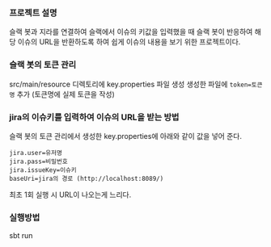 ### 프로젝트 설명
슬랙 봇과 지라를 연결하여 슬랙에서 이슈의 키값을 입력했을 때 슬랙 봇이 반응하여 
해당 이슈의 URL을 반환하도록 하여 쉽게 이슈의 내용을 보기 위한 프로젝트이다.

### 슬랙 봇의 토큰 관리
src/main/resource 디렉토리에 key.properties 파일 생성
생성한 파일에 `token=토큰명` 추가 (토큰명에 실제 토큰을 작성)

### jira의 이슈키를 입력하여 이슈의 URL을 받는 방법
슬랙 봇의 토큰 관리에서 생성한 key.properties에 아래와 같이 값을 넣어 준다.
```
jira.user=유저명
jira.pass=비밀번호
jira.issueKey=이슈키
baseUri=jira의 경로 (http://localhost:8089/)
```

최초 1회 실행 시 URL이 나오는게 느리다.

### 실행방법
sbt run
